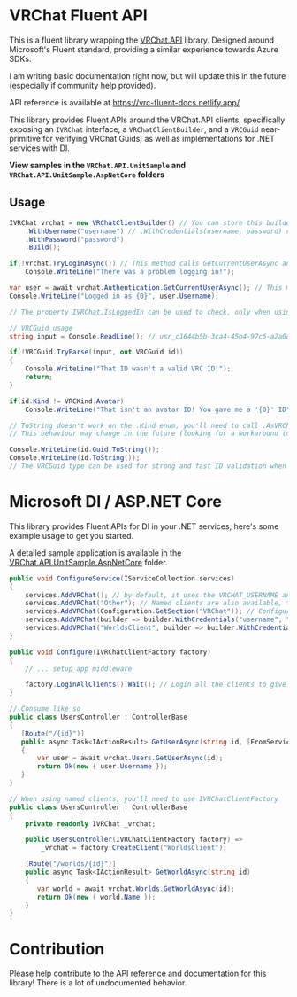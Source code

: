 # VRChat Fluent API

This is a fluent library wrapping the [VRChat.API](https://github.com/vrchatapi/vrchatapi-csharp) library. Designed around Microsoft's Fluent standard, providing a similar experience towards Azure SDKs.

I am writing basic documentation right now, but will update this in the future (especially if community help provided).

API reference is available at https://vrc-fluent-docs.netlify.app/

This library provides Fluent APIs around the VRChat.API clients, specifically exposing an `IVRChat` interface, a `VRChatClientBuilder`, and a `VRCGuid` near-primitive for verifying VRChat Guids; as well as implementations for .NET services with DI.

**View samples in the `VRChat.API.UnitSample` and `VRChat.API.UnitSample.AspNetCore` folders**

## Usage

```csharp
IVRChat vrchat = new VRChatClientBuilder() // You can store this builder and use it to re-create new clients whenever
    .WithUsername("username") // .WithCredentials(username, password) can also work
    .WithPassword("password")
    .Build();

if(!vrchat.TryLoginAsync()) // This method calls GetCurrentUserAsync and checks to see if login was successful.
    Console.WriteLine("There was a problem logging in!");

var user = await vrchat.Authentication.GetCurrentUserAsync(); // This method will log you in by default
Console.WriteLine("Logged in as {0}", user.Username);

// The property IVRChat.IsLoggedIn can be used to check, only when using the LoginAsync and TryLoginAsync methods to login.
```

```csharp
// VRCGuid usage
string input = Console.ReadLine(); // usr_c1644b5b-3ca4-45b4-97c6-a2a0de70d469

if(!VRCGuid.TryParse(input, out VRCGuid id))
{
    Console.WriteLine("That ID wasn't a valid VRC ID!");
    return;
}

if(id.Kind != VRCKind.Avatar)
    Console.WriteLine("That isn't an avatar ID! You gave me a '{0}' ID", id.Kind.AsVRChatDescriptor());

// ToString doesn't work on the .Kind enum, you'll need to call .AsVRChatDescriptor() to get the VRChat API-compatible formatted string
// This behaviour may change in the future (looking for a workaround to implement strings)

Console.WriteLine(id.Guid.ToString());
Console.WriteLine(id.ToString());
// The VRCGuid type can be used for strong and fast ID validation when building fluent web services or user-input related services.
```

# Microsoft DI / ASP.NET Core

This library provides Fluent APIs for DI in your .NET services, here's some example usage to get you started.

A detailed sample application is available in the [VRChat.API.UnitSample.AspNetCore](VRChat.API.UnitSample.AspNetCore) folder.

```csharp
public void ConfigureService(IServiceCollection services)
{
    services.AddVRChat(); // by default, it uses the VRCHAT_USERNAME and VRCHAT_PASSWORD environment variable
    services.AddVRChat("Other"); // Named clients are also available, to be consumed via an IVRChatClientFactory similar to IHttpClientFactory
    services.AddVRChat(Configuration.GetSection("VRChat")); // Configure with IConfiguration, or..
    services.AddVRChat(builder => builder.WithCredentials("username", "password"))); // Use the fluent builder to do whatever you'd like.
    services.AddVRChat("WorldsClient", builder => builder.WithCredentials("username", "password"))); // Use the fluent builder to do whatever you'd like.
}

public void Configure(IVRChatClientFactory factory)
{
    // ... setup app middleware

    factory.LoginAllClients().Wait(); // Login all the clients to give them valid authcookies (unless you explicitly gave a custom Configuration or auth cookie)
}
```

```csharp
// Consume like so
public class UsersController : ControllerBase
{
   [Route("/{id}")] 
   public async Task<IActionResult> GetUserAsync(string id, [FromServices] IVRChat vrchat)
   {
       var user = await vrchat.Users.GetUserAsync(id);
       return Ok(new { user.Username });
   }
}
```

```csharp
// When using named clients, you'll need to use IVRChatClientFactory
public class UsersController : ControllerBase
{
    private readonly IVRChat _vrchat;

    public UsersController(IVRChatClientFactory factory) =>
        _vrchat = factory.CreateClient("WorldsClient");

    [Route("/worlds/{id}")] 
    public async Task<IActionResult> GetWorldAsync(string id)
    {
       var world = await vrchat.Worlds.GetWorldAsync(id);
       return Ok(new { world.Name });
    }
}
```

# Contribution

Please help contribute to the API reference and documentation for this library! There is a lot of undocumented behavior.